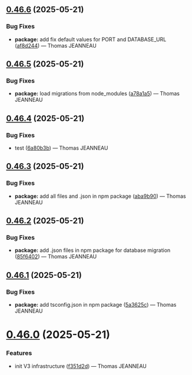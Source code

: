 ## [0.46.6](https://github.com/latechforce/engine/compare/v0.46.5...v0.46.6) (2025-05-21)


### Bug Fixes

* **package:** add fix default values for PORT and DATABASE_URL ([af8d244](https://github.com/latechforce/engine/commit/af8d244a9f0b919768500151175722c941916ced)) — Thomas JEANNEAU

## [0.46.5](https://github.com/latechforce/engine/compare/v0.46.4...v0.46.5) (2025-05-21)


### Bug Fixes

* **package:** load migrations from node_modules ([a78a1a5](https://github.com/latechforce/engine/commit/a78a1a5a79838a2f32d9a4383a2ad51293933769)) — Thomas JEANNEAU

## [0.46.4](https://github.com/latechforce/engine/compare/v0.46.3...v0.46.4) (2025-05-21)


### Bug Fixes

* test ([6a80b3b](https://github.com/latechforce/engine/commit/6a80b3b7d5da19cc9d44578644753b3346146c8c)) — Thomas JEANNEAU

## [0.46.3](https://github.com/latechforce/engine/compare/v0.46.2...v0.46.3) (2025-05-21)

### Bug Fixes

- **package:** add all files and .json in npm package ([aba9b90](https://github.com/latechforce/engine/commit/aba9b9035e9f471499a91b481fb20905da2a192e)) — Thomas JEANNEAU

## [0.46.2](https://github.com/latechforce/engine/compare/v0.46.1...v0.46.2) (2025-05-21)

### Bug Fixes

- **package:** add .json files in npm package for database migration ([85f6402](https://github.com/latechforce/engine/commit/85f640244957fe8764f65764aef8607b75b2f08f)) — Thomas JEANNEAU

## [0.46.1](https://github.com/latechforce/engine/compare/v0.46.0...v0.46.1) (2025-05-21)

### Bug Fixes

- **package:** add tsconfig.json in npm package ([5a3625c](https://github.com/latechforce/engine/commit/5a3625c85cb313af6d89f2c7ce91e3da83b1eca3)) — Thomas JEANNEAU

# [0.46.0](https://github.com/latechforce/engine/compare/v0.45.2...v0.46.0) (2025-05-21)

### Features

- init V3 infrastructure ([f351d2d](https://github.com/latechforce/engine/commit/f351d2d9ffa4692d0c31b53c076e4912242837f8)) — Thomas JEANNEAU
